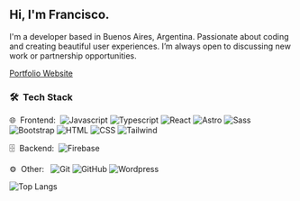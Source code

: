 <h2> Hi, I'm Francisco.</h2>

I'm a developer based in Buenos Aires, Argentina. Passionate about coding and creating beautiful user experiences.
I’m always open to discussing new work or partnership opportunities.

<a href="https://franguerrero.dev/" target="_blank">Portfolio Website</a> 

<h3> 🛠 &nbsp;Tech Stack</h3>

🌐 &nbsp;Frontend:&nbsp;
  ![Javascript](https://img.shields.io/badge/-Javascript-0A1A2F?style=flat&logo=javascript)
  ![Typescript](https://img.shields.io/badge/-Typescript-0A1A2F?style=flat&logo=typescript)
  ![React](https://img.shields.io/badge/-React-0A1A2F?style=flat&logo=react)
  ![Astro](https://img.shields.io/badge/-Astro-0A1A2F?style=flat&logo=astro)
  ![Sass](https://img.shields.io/badge/-Sass-0A1A2F?style=flat&logo=sass)
  ![Bootstrap](https://img.shields.io/badge/-Bootstrap-0A1A2F?style=flat&logo=bootstrap)
  ![HTML](https://img.shields.io/badge/-HTML-0A1A2F?style=flat&logo=html5)
  ![CSS](https://img.shields.io/badge/-CSS-0A1A2F?style=flat&logo=css3)
  ![Tailwind](https://img.shields.io/badge/-Tailwind-0A1A2F?style=flat&logo=tailwindCSS)
  
🗄 &nbsp;Backend:&nbsp;
  ![Firebase](https://img.shields.io/badge/-Firebase-0A1A2F?style=flat&logo=firebase)
  
⚙️ &nbsp;Other: &nbsp;
  ![Git](https://img.shields.io/badge/-Git-0A1A2F?style=flat&logo=git)
  ![GitHub](https://img.shields.io/badge/-GitHub-0A1A2F?style=flat&logo=github)
  ![Wordpress](https://img.shields.io/badge/-Wordpress-0A1A2F?style=flat&logo=wordpress)





![Top Langs](https://github-readme-stats.vercel.app/api/top-langs/?username=efeguerrero&layout=compact&theme=dark&hide_border=true&langs_count=9)
